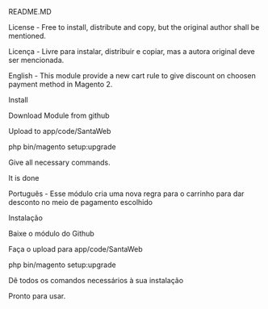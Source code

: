README.MD

License - Free to install, distribute and copy, but the original author shall be mentioned.

Licença - Livre para instalar, distribuir e copiar, mas a autora original deve ser mencionada. 

English - This module provide a new cart rule to give discount on choosen payment method in Magento 2. 

Install

Download Module from github

Upload to app/code/SantaWeb

php bin/magento setup:upgrade

Give all necessary commands. 

It is done

Português - Esse módulo cria uma nova regra para o carrinho para dar desconto no meio de pagamento escolhido

Instalação

Baixe o módulo do Github

Faça o upload para app/code/SantaWeb

php bin/magento setup:upgrade

Dê todos os comandos necessários à sua instalação

Pronto para usar. 

